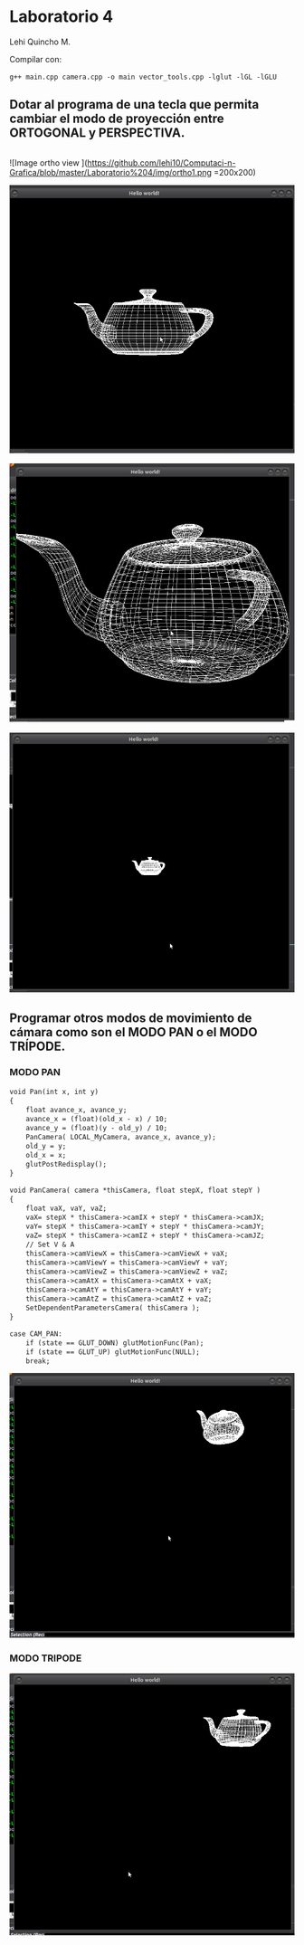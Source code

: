 # Laboratorio 4	

Lehi Quincho M.

Compilar con:
```
g++ main.cpp camera.cpp -o main vector_tools.cpp -lglut -lGL -lGLU

```

## Dotar al programa de una tecla que permita cambiar el modo de proyección entre ORTOGONAL y PERSPECTIVA.

```

```

![Image ortho view ](https://github.com/lehi10/Computaci-n-Grafica/blob/master/Laboratorio%204/img/ortho1.png =200x200)

![Image ortho view](https://github.com/lehi10/Computaci-n-Grafica/blob/master/Laboratorio%204/img/ortho2.png)


![Image perspective view](https://github.com/lehi10/Computaci-n-Grafica/blob/master/Laboratorio%204/img/perspec1.png)

![Image perspective view](https://github.com/lehi10/Computaci-n-Grafica/blob/master/Laboratorio%204/img/perspec2.png)

## Programar otros modos de movimiento de cámara como son el MODO PAN o el MODO TRÍPODE.

### MODO PAN

```
void Pan(int x, int y)
{
	float avance_x, avance_y;
	avance_x = (float)(old_x - x) / 10;
	avance_y = (float)(y - old_y) / 10;
	PanCamera( LOCAL_MyCamera, avance_x, avance_y);
	old_y = y;
	old_x = x;
	glutPostRedisplay();
}
```

```
void PanCamera( camera *thisCamera, float stepX, float stepY )
{
    float vaX, vaY, vaZ;
    vaX= stepX * thisCamera->camIX + stepY * thisCamera->camJX;
    vaY= stepX * thisCamera->camIY + stepY * thisCamera->camJY;
    vaZ= stepX * thisCamera->camIZ + stepY * thisCamera->camJZ;
    // Set V & A
    thisCamera->camViewX = thisCamera->camViewX + vaX;
    thisCamera->camViewY = thisCamera->camViewY + vaY;
    thisCamera->camViewZ = thisCamera->camViewZ + vaZ;
    thisCamera->camAtX = thisCamera->camAtX + vaX;
    thisCamera->camAtY = thisCamera->camAtY + vaY;
    thisCamera->camAtZ = thisCamera->camAtZ + vaZ;
    SetDependentParametersCamera( thisCamera );
}
```


```
case CAM_PAN:
	if (state == GLUT_DOWN) glutMotionFunc(Pan);
	if (state == GLUT_UP) glutMotionFunc(NULL);
	break;
```

![Image pan mode](https://github.com/lehi10/Computaci-n-Grafica/blob/master/Laboratorio%204/img/pan.png)


### MODO TRIPODE 

![Image tripode mode](https://github.com/lehi10/Computaci-n-Grafica/blob/master/Laboratorio%204/img/tripode.png)

